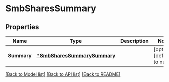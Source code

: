 # SmbSharesSummary

## Properties
Name | Type | Description | Notes
------------ | ------------- | ------------- | -------------
**Summary** | [***SmbSharesSummarySummary**](SmbSharesSummarySummary.md) |  | [optional] [default to null]

[[Back to Model list]](../README.md#documentation-for-models) [[Back to API list]](../README.md#documentation-for-api-endpoints) [[Back to README]](../README.md)


